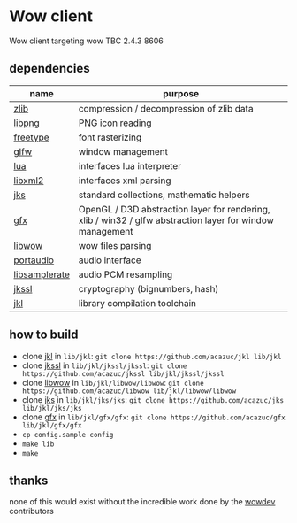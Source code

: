 # Wow client
Wow client targeting wow TBC 2.4.3 8606

## dependencies
| name  | purpose |
| ------------ | --- |
| [zlib](http://zlib.net) | compression / decompression of zlib data |
| [libpng](http://www.libpng.org/pub/png/libpng.html) | PNG icon reading |
| [freetype](https://freetype.org) | font rasterizing |
| [glfw](https://www.glfw.org) | window management |
| [lua](https://www.lua.org) | interfaces lua interpreter |
| [libxml2](http://www.xmlsoft.org/libxslt/index.html) | interfaces xml parsing |
| [jks](https://github.com/acazuc/jks) | standard collections, mathematic helpers |
| [gfx](https://github.com/acazuc/gfx) | OpenGL / D3D abstraction layer for rendering, xlib / win32 / glfw abstraction layer for window management |
| [libwow](https://github.com/acazuc/libwow) | wow files parsing |
| [portaudio](http://portaudio.com) | audio interface |
| [libsamplerate](http://libsndfile.github.io/libsamplerate) | audio PCM resampling |
| [jkssl](https://github.com/acazuc/jkssl) | cryptography (bignumbers, hash) |
| [jkl](https://github.com/acazuc/jkl) | library compilation toolchain |

## how to build
- clone [jkl](https://github.com/acazuc/jkl) in `lib/jkl`: `git clone https://github.com/acazuc/jkl lib/jkl`
- clone [jkssl](https://github.com/acazuc/jkssl) in `lib/jkl/jkssl/jkssl`: `git clone https://github.com/acazuc/jkssl lib/jkl/jkssl/jkssl`
- clone [libwow](https://github.com/acazuc/libwow) in `lib/jkl/libwow/libwow`: `git clone https://github.com/acazuc/libwow lib/jkl/libwow/libwow`
- clone [jks](https://github.com/acazuc/jks) in `lib/jkl/jks/jks`: `git clone https://github.com/acazuc/jks lib/jkl/jks/jks`
- clone [gfx](https://github.com/acazuc/gfx) in `lib/jkl/gfx/gfx`: `git clone https://github.com/acazuc/gfx lib/jkl/gfx/gfx`
- `cp config.sample config`
- `make lib`
- `make`

## thanks
none of this would exist without the incredible work done by the [wowdev](https://wowdev.wiki) contributors
